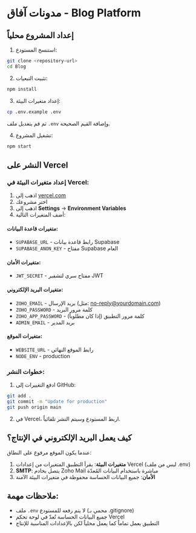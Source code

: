 # مدونات آفاق - Blog Platform

## إعداد المشروع محلياً

1. استنسخ المستودع:
```bash
git clone <repository-url>
cd Blog
```

2. تثبيت التبعيات:
```bash
npm install
```

3. إعداد متغيرات البيئة:
```bash
cp .env.example .env
```
ثم قم بتعديل ملف `.env` وإضافة القيم الصحيحة.

4. تشغيل المشروع:
```bash
npm start
```

## النشر على Vercel

### إعداد متغيرات البيئة في Vercel:

1. اذهب إلى [vercel.com](https://vercel.com)
2. اختر مشروعك
3. اذهب إلى **Settings** → **Environment Variables**
4. أضف المتغيرات التالية:

#### متغيرات قاعدة البيانات:
- `SUPABASE_URL` - رابط قاعدة بيانات Supabase
- `SUPABASE_ANON_KEY` - مفتاح Supabase العام

#### متغيرات الأمان:
- `JWT_SECRET` - مفتاح سري لتشفير JWT

#### متغيرات البريد الإلكتروني:
- `ZOHO_EMAIL` - بريد الإرسال (مثل: no-reply@yourdomain.com)
- `ZOHO_PASSWORD` - كلمة مرور البريد
- `ZOHO_APP_PASSWORD` - كلمة مرور التطبيق (إذا كان مطلوباً)
- `ADMIN_EMAIL` - بريد المدير

#### متغيرات الموقع:
- `WEBSITE_URL` - رابط الموقع النهائي
- `NODE_ENV` - production

### خطوات النشر:

1. ادفع التغييرات إلى GitHub:
```bash
git add .
git commit -m "Update for production"
git push origin main
```

2. في Vercel، اربط المستودع وسيتم النشر تلقائياً.

## كيف يعمل البريد الإلكتروني في الإنتاج؟

عندما يكون الموقع مرفوع على النطاق:

1. **متغيرات البيئة**: يقرأ التطبيق المتغيرات من إعدادات Vercel (ليس من ملف .env)
2. **SMTP**: يتصل بخادم Zoho Mail مباشرة باستخدام البيانات المُعدّة
3. **الأمان**: جميع البيانات الحساسة محفوظة في متغيرات البيئة الآمنة

## ملاحظات مهمة:

- ملف `.env` لا يتم رفعه للمستودع (محمي بـ .gitignore)
- جميع البيانات الحساسة تُعدّ في لوحة تحكم Vercel
- التطبيق يعمل تماماً كما يعمل محلياً لكن بالإعدادات المناسبة للإنتاج
